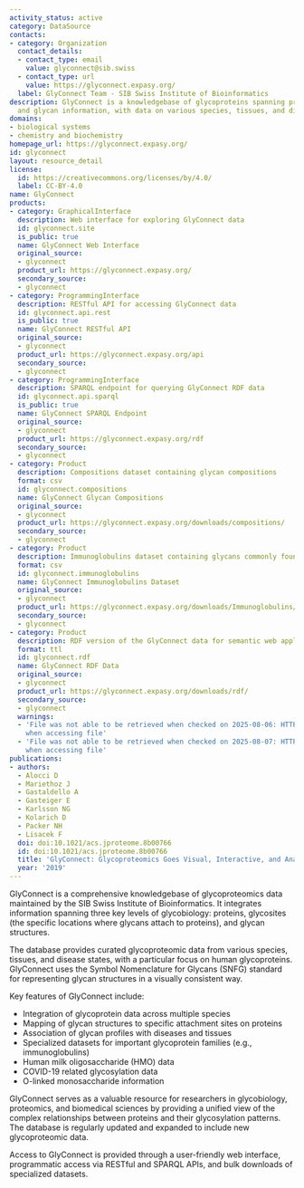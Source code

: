 ```yaml
---
activity_status: active
category: DataSource
contacts:
- category: Organization
  contact_details:
  - contact_type: email
    value: glyconnect@sib.swiss
  - contact_type: url
    value: https://glyconnect.expasy.org/
  label: GlyConnect Team - SIB Swiss Institute of Bioinformatics
description: GlyConnect is a knowledgebase of glycoproteins spanning protein, glycosite
  and glycan information, with data on various species, tissues, and disease associations.
domains:
- biological systems
- chemistry and biochemistry
homepage_url: https://glyconnect.expasy.org/
id: glyconnect
layout: resource_detail
license:
  id: https://creativecommons.org/licenses/by/4.0/
  label: CC-BY-4.0
name: GlyConnect
products:
- category: GraphicalInterface
  description: Web interface for exploring GlyConnect data
  id: glyconnect.site
  is_public: true
  name: GlyConnect Web Interface
  original_source:
  - glyconnect
  product_url: https://glyconnect.expasy.org/
  secondary_source:
  - glyconnect
- category: ProgrammingInterface
  description: RESTful API for accessing GlyConnect data
  id: glyconnect.api.rest
  is_public: true
  name: GlyConnect RESTful API
  original_source:
  - glyconnect
  product_url: https://glyconnect.expasy.org/api
  secondary_source:
  - glyconnect
- category: ProgrammingInterface
  description: SPARQL endpoint for querying GlyConnect RDF data
  id: glyconnect.api.sparql
  is_public: true
  name: GlyConnect SPARQL Endpoint
  original_source:
  - glyconnect
  product_url: https://glyconnect.expasy.org/rdf
  secondary_source:
  - glyconnect
- category: Product
  description: Compositions dataset containing glycan compositions
  format: csv
  id: glyconnect.compositions
  name: GlyConnect Glycan Compositions
  original_source:
  - glyconnect
  product_url: https://glyconnect.expasy.org/downloads/compositions/
  secondary_source:
  - glyconnect
- category: Product
  description: Immunoglobulins dataset containing glycans commonly found on immunoglobulins
  format: csv
  id: glyconnect.immunoglobulins
  name: GlyConnect Immunoglobulins Dataset
  original_source:
  - glyconnect
  product_url: https://glyconnect.expasy.org/downloads/Immunoglobulins/
  secondary_source:
  - glyconnect
- category: Product
  description: RDF version of the GlyConnect data for semantic web applications
  format: ttl
  id: glyconnect.rdf
  name: GlyConnect RDF Data
  original_source:
  - glyconnect
  product_url: https://glyconnect.expasy.org/downloads/rdf/
  secondary_source:
  - glyconnect
  warnings:
  - 'File was not able to be retrieved when checked on 2025-08-06: HTTP 404 error
    when accessing file'
  - 'File was not able to be retrieved when checked on 2025-08-07: HTTP 404 error
    when accessing file'
publications:
- authors:
  - Alocci D
  - Mariethoz J
  - Gastaldello A
  - Gasteiger E
  - Karlsson NG
  - Kolarich D
  - Packer NH
  - Lisacek F
  doi: doi:10.1021/acs.jproteome.8b00766
  id: doi:10.1021/acs.jproteome.8b00766
  title: 'GlyConnect: Glycoproteomics Goes Visual, Interactive, and Analytical'
  year: '2019'
---
```

GlyConnect is a comprehensive knowledgebase of glycoproteomics data maintained by the SIB Swiss Institute of Bioinformatics. It integrates information spanning three key levels of glycobiology: proteins, glycosites (the specific locations where glycans attach to proteins), and glycan structures.

The database provides curated glycoproteomic data from various species, tissues, and disease states, with a particular focus on human glycoproteins. GlyConnect uses the Symbol Nomenclature for Glycans (SNFG) standard for representing glycan structures in a visually consistent way.

Key features of GlyConnect include:

- Integration of glycoprotein data across multiple species
- Mapping of glycan structures to specific attachment sites on proteins
- Association of glycan profiles with diseases and tissues
- Specialized datasets for important glycoprotein families (e.g., immunoglobulins)
- Human milk oligosaccharide (HMO) data
- COVID-19 related glycosylation data
- O-linked monosaccharide information

GlyConnect serves as a valuable resource for researchers in glycobiology, proteomics, and biomedical sciences by providing a unified view of the complex relationships between proteins and their glycosylation patterns. The database is regularly updated and expanded to include new glycoproteomic data.

Access to GlyConnect is provided through a user-friendly web interface, programmatic access via RESTful and SPARQL APIs, and bulk downloads of specialized datasets.